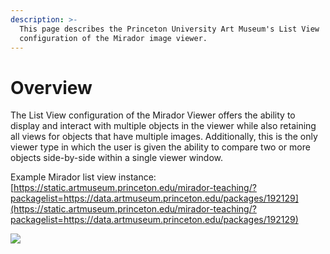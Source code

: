```yaml
---
description: >-
  This page describes the Princeton University Art Museum's List View
  configuration of the Mirador image viewer.
---
```


# Overview

The List View configuration of the Mirador Viewer offers the ability to display and interact with multiple objects in the viewer while also retaining all views for objects that have multiple images. Additionally, this is the only viewer type in which the user is given the ability to compare two or more objects side-by-side within a single viewer window.

Example Mirador list view instance: [https://static.artmuseum.princeton.edu/mirador-teaching/?packagelist=https://data.artmuseum.princeton.edu/packages/192129](https://static.artmuseum.princeton.edu/mirador-teaching/?packagelist=https://data.artmuseum.princeton.edu/packages/192129)

![](https://github.com/danieltbrennan/puam-mirador-docs-docents/tree/fa27e2860062d434830f331794db816ccbf1ad53/.gitbook/assets/image%20%286%29%20%281%29.png)

